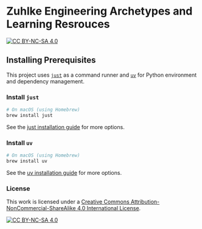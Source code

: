 # Zuhlke Engineering Archetypes and Learning Resrouces
[![CC BY-NC-SA 4.0][cc-by-nc-sa-shield]][cc-by-nc-sa]

## Installing Prerequisites

This project uses [`just`](https://github.com/casey/just) as a command runner and [`uv`](https://docs.astral.sh/uv/) for Python environment and dependency management.

### Install `just`

```bash
# On macOS (using Homebrew)
brew install just
```

See the [just installation guide](https://github.com/casey/just?tab=readme-ov-file#installation) for more options.

### Install `uv`

```bash
# On macOS (using Homebrew)
brew install uv
```

See the [uv installation guide](https://docs.astral.sh/uv/getting-started/installation/) for more options.

### License
This work is licensed under a
[Creative Commons Attribution-NonCommercial-ShareAlike 4.0 International License][cc-by-nc-sa].

[![CC BY-NC-SA 4.0][cc-by-nc-sa-image]][cc-by-nc-sa]

[cc-by-nc-sa]: http://creativecommons.org/licenses/by-nc-sa/4.0/
[cc-by-nc-sa-image]: https://licensebuttons.net/l/by-nc-sa/4.0/88x31.png
[cc-by-nc-sa-shield]: https://img.shields.io/badge/License-CC%20BY--NC--SA%204.0-lightgrey.svg